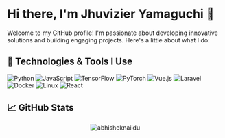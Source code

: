 # Hi there, I'm Jhuvizier Yamaguchi 👋  

Welcome to my GitHub profile! I'm passionate about developing innovative solutions and building engaging projects. Here's a little about what I do:

## 🔧 Technologies & Tools I Use

![Python](https://img.shields.io/badge/Python-3776AB?style=flat&logo=python&logoColor=white)
![JavaScript](https://img.shields.io/badge/JavaScript-F7DF1E?style=flat&logo=javascript&logoColor=black)
![TensorFlow](https://img.shields.io/badge/TensorFlow-FF6F00?style=flat&logo=tensorflow&logoColor=white)
![PyTorch](https://img.shields.io/badge/PyTorch-EE4C2C?style=flat&logo=pytorch&logoColor=white)
![Vue.js](https://img.shields.io/badge/Vue.js-4FC08D?style=flat&logo=vue.js&logoColor=white)
![Laravel](https://img.shields.io/badge/Laravel-EA5028?style=flat&logo=laravel&logoColor=white)
![Docker](https://img.shields.io/badge/Docker-2496ED?style=flat&logo=docker&logoColor=white)
![Linux](https://img.shields.io/badge/Linux-FCC624?style=flat&logo=linux&logoColor=black)
![React](https://img.shields.io/badge/React-61DAFB?style=flat&logo=react&logoColor=black)

## 📈 GitHub Stats

<p align="center"> <img src="https://github-readme-stats.vercel.app/api?username=Jzier7&show_icons=true&theme=gotham" alt="abhisheknaiidu" />

